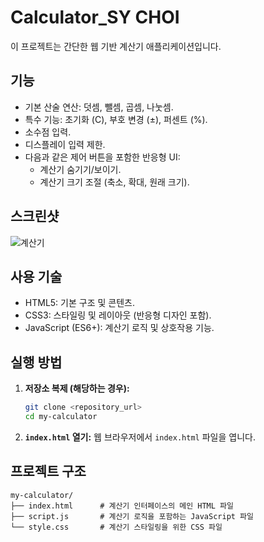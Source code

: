 # Calculator_SY CHOI

이 프로젝트는 간단한 웹 기반 계산기 애플리케이션입니다.

## 기능

*   기본 산술 연산: 덧셈, 뺄셈, 곱셈, 나눗셈.
*   특수 기능: 초기화 (C), 부호 변경 (±), 퍼센트 (%).
*   소수점 입력.
*   디스플레이 입력 제한.
*   다음과 같은 제어 버튼을 포함한 반응형 UI:
    *   계산기 숨기기/보이기.
    *   계산기 크기 조절 (축소, 확대, 원래 크기).

## 스크린샷

![계산기](https://github.com/user-attachments/assets/3d19f1af-bb09-4165-9664-50a0e4f9d23e)



## 사용 기술

*   HTML5: 기본 구조 및 콘텐츠.
*   CSS3: 스타일링 및 레이아웃 (반응형 디자인 포함).
*   JavaScript (ES6+): 계산기 로직 및 상호작용 기능.

## 실행 방법

1.  **저장소 복제 (해당하는 경우):**
    ```bash
    git clone <repository_url>
    cd my-calculator
    ```
2.  **`index.html` 열기:**
    웹 브라우저에서 `index.html` 파일을 엽니다.

## 프로젝트 구조

```
my-calculator/
├── index.html      # 계산기 인터페이스의 메인 HTML 파일
├── script.js       # 계산기 로직을 포함하는 JavaScript 파일
└── style.css       # 계산기 스타일링을 위한 CSS 파일
```
